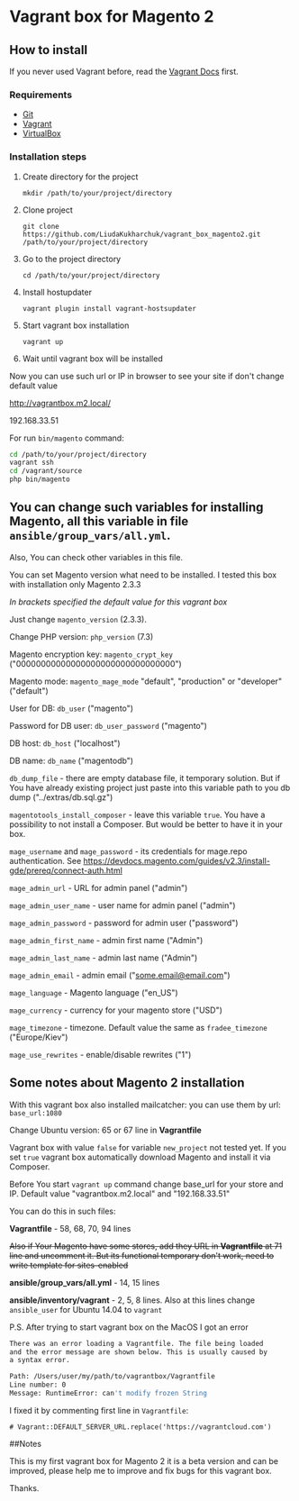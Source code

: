 # Vagrant box for Magento 2

## How to install
If you never used Vagrant before, read the [Vagrant Docs](https://www.vagrantup.com/docs/) first.

### Requirements
- [Git](https://git-scm.com/book/en/v2/Getting-Started-Installing-Git)
- [Vagrant](https://www.vagrantup.com/downloads.html)
- [VirtualBox](https://www.virtualbox.org/wiki/Downloads)

### Installation steps
1. Create directory for the project

    ```mkdir /path/to/your/project/directory```

2. Clone project 

    ```git clone https://github.com/LiudaKukharchuk/vagrant_box_magento2.git /path/to/your/project/directory```

3. Go to the project directory

    ```cd /path/to/your/project/directory```

4. Install hostupdater

    ```vagrant plugin install vagrant-hostsupdater```

5. Start vagrant box installation

    ```vagrant up```

6. Wait until vagrant box will be installed

Now you can use such url or IP in browser to see your site if don't change default value

http://vagrantbox.m2.local/

192.168.33.51

For run `bin/magento` command:

```bash
cd /path/to/your/project/directory
vagrant ssh
cd /vagrant/source
php bin/magento
```


## You can change such variables for installing Magento, all this variable in file `ansible/group_vars/all.yml`.

Also, You can check other variables in this file.

You can set Magento version what need to be installed. I tested this box with installation only Magento 2.3.3 

_In brackets specified the default value for this vagrant box_

Just change `magento_version` (2.3.3).

Change PHP version: `php_version` (7.3)

Magento encryption key: `magento_crypt_key` ("00000000000000000000000000000000")

Magento mode: `magento_mage_mode` "default", "production" or "developer" ("default")

User for DB: `db_user` ("magento")

Password for DB user: `db_user_password` ("magento")

DB host: `db_host` ("localhost")

DB name: `db_name` ("magentodb")

`db_dump_file` - there are empty database file, it temporary solution. But if You have already existing project just paste into this variable path to you db dump ("../extras/db.sql.gz")

`magentotools_install_composer` - leave this variable `true`. You have a possibility to not install a Composer. But would be better to have it in your box.

`mage_username` and `mage_password` - its credentials for mage.repo authentication. See https://devdocs.magento.com/guides/v2.3/install-gde/prereq/connect-auth.html

`mage_admin_url` - URL for admin panel ("admin")

`mage_admin_user_name` - user name for admin panel ("admin")

`mage_admin_password` - password for admin user ("password")

`mage_admin_first_name` - admin first name ("Admin")

`mage_admin_last_name` - admin last name ("Admin")

`mage_admin_email` - admin email ("some.email@email.com")

`mage_language` - Magento language ("en_US")

`mage_currency` - currency for your magento store ("USD")

`mage_timezone` - timezone. Default value the same as `fradee_timezone` ("Europe/Kiev")

`mage_use_rewrites` - enable/disable rewrites ("1")


## Some notes about Magento 2 installation

With this vagrant box also installed mailcatcher: you can use them by url: `base_url:1080`

Change Ubuntu version: 65 or 67 line in __Vagrantfile__

Vagrant box with value `false` for variable `new_project` not tested yet. If you set `true` vagrant box automatically download Magento and install it via Composer.

Before You start `vagrant up` command change base_url for your store and IP. Default value "vagrantbox.m2.local" and "192.168.33.51"

You can do this in such files:

__Vagrantfile__ - 58, 68, 70, 94 lines

~~Also if Your Magento have some stores, add they URL in __Vagrantfile__ at 71 line and uncomment it. But its functional temporary don't work, need to write template for sites-enabled~~

__ansible/group_vars/all.yml__ - 14, 15 lines

__ansible/inventory/vagrant__ - 2, 5, 8 lines. Also at this lines change `ansible_user` for Ubuntu 14.04 to `vagrant`


P.S. After trying to start vagrant box on the MacOS I got an error 
```bash
There was an error loading a Vagrantfile. The file being loaded
and the error message are shown below. This is usually caused by
a syntax error.

Path: /Users/user/my/path/to/vagrantbox/Vagrantfile
Line number: 0
Message: RuntimeError: can't modify frozen String
```
I fixed it by commenting first line in `Vagrantfile`:
```
# Vagrant::DEFAULT_SERVER_URL.replace('https://vagrantcloud.com')
```

##Notes

This is my first vagrant box for Magento 2 it is a beta version and can be improved, please help me to improve and fix bugs for this vagrant box.

Thanks.